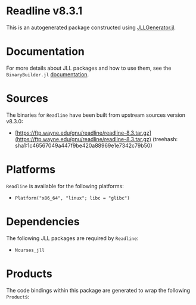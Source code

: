 # Readline v8.3.1
This is an autogenerated package constructed using [JLLGenerator.jl](https://github.com/JuliaPackaging/BinaryBuilder2.jl/tree/main/JLLGenerator.jl).

# Documentation
For more details about JLL packages and how to use them, see the `BinaryBuilder.jl` [documentation](https://docs.binarybuilder.org/stable/jll/).

# Sources
The binaries for `Readline` have been built from upstream sources version v8.3.0:

 - [https://ftp.wayne.edu/gnu/readline/readline-8.3.tar.gz](https://ftp.wayne.edu/gnu/readline/readline-8.3.tar.gz) (treehash: sha1:1c46567049a447f9be420a88969e1e7342c79b50)
# Platforms

`Readline` is available for the following platforms:

 - `Platform("x86_64", "linux"; libc = "glibc")`
# Dependencies
The following JLL packages are required by `Readline`:

 - `Ncurses_jll`
# Products

The code bindings within this package are generated to wrap the following `Product`s:
<TODO>

